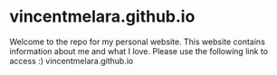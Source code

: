 # vincentmelara.github.io
Welcome to the repo for my personal website. This website contains information about me and what I love. Please use the following link to access :)
vincentmelara.github.io
